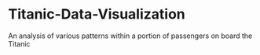 # Titanic-Data-Visualization
An analysis of various patterns within a portion of passengers on board the Titanic
